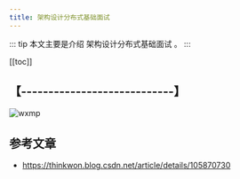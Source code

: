 ```yaml
---
title: 架构设计分布式基础面试
---
```


::: tip
本文主要是介绍 架构设计分布式基础面试 。
:::

[[toc]]

## 【----------------------------】
<img class= "zoom-custom-imgs" :src="$withBase('/assets/img/ac/aibigscreen/sumcase-1.png')" alt="wxmp">


## 参考文章
* https://thinkwon.blog.csdn.net/article/details/105870730